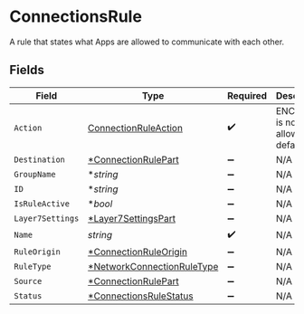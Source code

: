 # ConnectionsRule

A rule that states what Apps are allowed to communicate with each other.


## Fields

| Field                                                                          | Type                                                                           | Required                                                                       | Description                                                                    |
| ------------------------------------------------------------------------------ | ------------------------------------------------------------------------------ | ------------------------------------------------------------------------------ | ------------------------------------------------------------------------------ |
| `Action`                                                                       | [ConnectionRuleAction](../../models/shared/connectionruleaction.md)            | :heavy_check_mark:                                                             | ENCRYPT is not allowed in default rule                                         |
| `Destination`                                                                  | [*ConnectionRulePart](../../models/shared/connectionrulepart.md)               | :heavy_minus_sign:                                                             | N/A                                                                            |
| `GroupName`                                                                    | **string*                                                                      | :heavy_minus_sign:                                                             | N/A                                                                            |
| `ID`                                                                           | **string*                                                                      | :heavy_minus_sign:                                                             | N/A                                                                            |
| `IsRuleActive`                                                                 | **bool*                                                                        | :heavy_minus_sign:                                                             | N/A                                                                            |
| `Layer7Settings`                                                               | [*Layer7SettingsPart](../../models/shared/layer7settingspart.md)               | :heavy_minus_sign:                                                             | N/A                                                                            |
| `Name`                                                                         | *string*                                                                       | :heavy_check_mark:                                                             | N/A                                                                            |
| `RuleOrigin`                                                                   | [*ConnectionRuleOrigin](../../models/shared/connectionruleorigin.md)           | :heavy_minus_sign:                                                             | N/A                                                                            |
| `RuleType`                                                                     | [*NetworkConnectionRuleType](../../models/shared/networkconnectionruletype.md) | :heavy_minus_sign:                                                             | N/A                                                                            |
| `Source`                                                                       | [*ConnectionRulePart](../../models/shared/connectionrulepart.md)               | :heavy_minus_sign:                                                             | N/A                                                                            |
| `Status`                                                                       | [*ConnectionsRuleStatus](../../models/shared/connectionsrulestatus.md)         | :heavy_minus_sign:                                                             | N/A                                                                            |